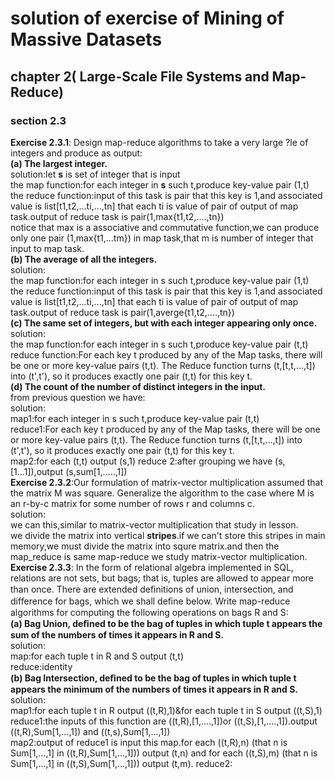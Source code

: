 solution of exercise of Mining of Massive Datasets
====================================================

## chapter 2( Large-Scale File Systems and Map-Reduce)
### section 2.3
**Exercise 2.3.1**: Design map-reduce algorithms to take a very large ?le of integers and produce as output:<br>
**(a) The largest integer.**<br>
solution:let **s** is set of integer that is input<br>the map function:for each integer in **s** such t,produce key-value pair (1,t)<br>
the reduce function:input of this task is pair that this key is 1,and associated value is list[t1,t2,...ti,...,tn] that each ti is value of pair of output of map task.output of reduce task is pair(1,max{t1,t2,....,tn})<br>
notice that max is a associative and commutative function,we can produce only one pair (1,max{t1,...tm}) in map task,that m is number of integer that input to map task.<br>
**(b) The average of all the integers.**<br>
solution:<br>
the map function:for each integer in s such t,produce key-value pair (1,t)<br>
the reduce function:input of this task is pair that this key is 1,and associated value is list[t1,t2,...ti,...,tn] that each ti is value of pair of output of map task.output of reduce task is pair(1,averge{t1,t2,....,tn})
<br>**(c) The same set of integers, but with each integer appearing only once.**
<br>solution:<br>
the map function:for each integer in s such t,produce key-value pair (t,t)<br>
reduce function:For each key t produced by any of the Map tasks, there will be one or more key-value pairs (t,t). The Reduce function turns (t,[t,t,...,t]) into (t',t'), so it produces exactly one pair (t,t) for this key t.<br>
**(d) The count of the number of distinct integers in the input.**<br>
from previous question we have:<br>
solution:<br>
map1:for each integer in s such t,produce key-value pair (t,t)<br>
reduce1:For each key t produced by any of the Map tasks, there will be one or more key-value pairs (t,t). The Reduce function turns (t,[t,t,...,t]) into (t',t'), so it produces exactly one pair (t,t) for this key t.<br>
map2:for each (t,t) output (s,1)
reduce 2:after grouping we have (s,[1...1]),output (s,sum[1,.....,1])<br>
**Exercise 2.3.2**:Our formulation of matrix-vector multiplication assumed that the matrix M was square. Generalize the algorithm to the case where M is an r-by-c matrix for some number of rows r and columns c.<br>
solution:<br>
we can this,similar to matrix-vector multiplication that study in lesson.<br>
we divide the matrix into vertical **stripes**.if we can't store this stripes in main memory,we must divide the matrix into squre matrix.and then the map_reduce is same map-reduce we study matrix-vector multiplication.<br>
**Exercise 2.3.3**: In the form of relational algebra implemented in SQL, relations are not sets, but bags; that is, tuples are allowed to appear more than once. There are extended deﬁnitions of union, intersection, and diﬀerence for bags, which we shall deﬁne below. Write map-reduce algorithms for computing the following operations on bags R and S:<br>
**(a) Bag Union, deﬁned to be the bag of tuples in which tuple t appears the sum of the numbers of times it appears in R and S.**<br>
solution:<br>
map:for each tuple t in R and S output (t,t)<br>
reduce:identity<br>
**(b) Bag Intersection, deﬁned to be the bag of tuples in which tuple t appears the minimum of the numbers of times it appears in R and S.**<br>
solution:<br>
map1:for each tuple t in R output ((t,R),1)&for each tuple t in S output ((t,S),1)<br>
reduce1:the inputs of this function are ((t,R),[1,....,1])or ((t,S),[1,....,1]).output ((t,R),Sum[1,...,1]) and ((t,s),Sum[1,...,1])  <br>
map2:output of reduce1 is input this map.for each ((t,R),n) (that n is Sum[1,...,1] in  ((t,R),Sum[1,...,1])) output (t,n) and for each ((t,S),m) (that n is Sum[1,...,1] in  ((t,S),Sum[1,...,1])) output (t,m).
reduce2:





